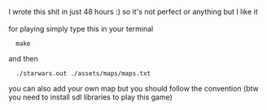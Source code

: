 I wrote this shit in just 48 hours :) so it's not perfect or anything but I like it<br /><br />
for playing simply type this in your terminal
```
  make
```
 and then
```
  ./starwars.out ./assets/maps/maps.txt
```
you can also add your own map but you should follow the convention
(btw you need to install sdl libraries to play this game)